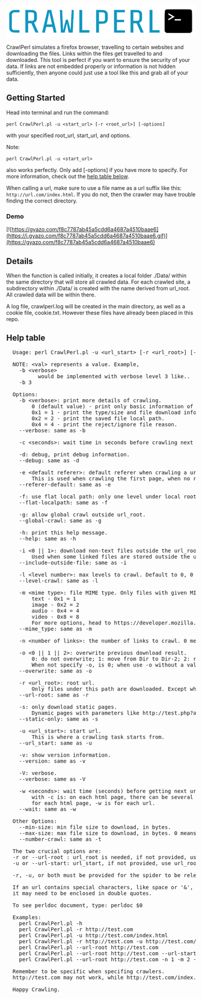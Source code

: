 [![Logo](assets/logo.png)]()

CrawlPerl simulates a firefox browser, travelling to certain websites and downloading the files. Links within the files get travelled to and downloaded. This tool is perfect if you want to ensure the security of your data. If links are not embedded properly or information is not hidden sufficiently, then anyone could just use a tool like this and grab all of your data.

## Getting Started
Head into terminal and run the command:
```
perl CrawlPerl.pl -u <start_url> [-r <root_url>] [-options]
```
with your specified root_url, start_url, and options. 

Note: 
```
perl CrawlPerl.pl -u <start_url>
```
also works perfectly. Only add [-options] if you have more to specify. For more information, check out the [help table below](#help-table). 

When calling a url, make sure to use a file name as a url suffix like this: `http://url.com/index.html`.
If you do not, then the crawler may have trouble finding the correct directory.

### Demo
[![https://gyazo.com/f8c7787ab45a5cdd6a4687a4510baae6](https://i.gyazo.com/f8c7787ab45a5cdd6a4687a4510baae6.gif)](https://gyazo.com/f8c7787ab45a5cdd6a4687a4510baae6)

## Details

When the function is called initially, it creates a local folder ./Data/ within
the same directory that will store all crawled data. For each crawled site, a
subdirectory within ./Data/ is created with the name derived from url_root.
All crawled data will be within there.

A log file, crawlperl.log will be created in the main directory,
as well as a cookie file, cookie.txt. However these files have already been
placed in this repo.

## Help table
<pre>
  Usage: perl CrawlPerl.pl -u &lt;url_start> [-r &lt;url_root>] [-options]

  NOTE: &lt;val> represents a value. Example,
    -b &lt;verbose>
          would be implemented with verbose level 3 like..
    -b 3

  Options:
    -b &lt;verbose>: print more details of crawling.
        0 (default value) - print only basic information of urls/links crawled.
        0x1 = 1 - print the type/size and file download information.
        0x2 = 2 - print the saved file local path.
        0x4 = 4 - print the reject/ignore file reason.
    --verbose: same as -b

    -c &lt;seconds>: wait time in seconds before crawling next html page.

    -d: debug, print debug information.
    --debug: same as -d

    -e &lt;default referer>: default referer when crawling a url, if none exists.
        This is used when crawling the first page, when no referer exists yet.
    --referer-default: same as -e

    -f: use flat local path: only one level under local root.
    --flat-localpath: same as -f

    -g: allow global crawl outside url_root.
    --global-crawl: same as -g

    -h: print this help message.
    --help: same as -h

    -i &lt;0 || 1>: download non-text files outside the url_root. Value is on(1)/off(0). Default is on.
        Used when some linked files are stored outside the url_root.
    --include-outside-file: same as -i

    -l &lt;level number>: max levels to crawl. Default to 0, 0 means inifinite.
    --level-crawl: same as -l

    -m &lt;mime type>: file MIME type. Only files with given MIME types are downloaded.
        text - 0x1 = 1
        image - 0x2 = 2
        audio - 0x4 = 4
        video - 0x8 = 8
        For more options, head to https://developer.mozilla.org/en-US/docs/Web/HTTP/Basics_of_HTTP/MIME_types/Complete_list_of_MIME_types.
    --mime_type: same as -m

    -n &lt;number of links>: the number of links to crawl. 0 means inifinite.

    -o &lt;0 || 1 || 2>: overwrite previous download result.
        0: do not overwrite; 1: move from Dir to Dir-2; 2: remove.
        When not specify -o, is 0; when use -o without a value, default to 1.
    --overwrite: same as -o

    -r &lt;url_root>: root url.
        Only files under this path are downloaded. Except when -o is used.
    --url-root: same as -r

    -s: only download static pages.
        Dynamic pages with parameters like http://test.php?a=b are ignored.
    --static-only: same as -s

    -u &lt;url_start>: start url.
        This is where a crawling task starts from.
    --url_start: same as -u

    -v: show version information.
    --version: same as -v

    -V: verbose.
    --verbose: same as -V

    -w &lt;seconds>: wait time (seconds) before getting next url. Difference of this
        with -c is: on each html page, there can be several urls. -c is
        for each html page, -w is for each url.
    --wait: same as -w

  Other Options:
    --min-size: min file size to download, in bytes.
    --max-size: max file size to download, in bytes. 0 means infinite.
    --number-crawl: same as -t

  The two crucial options are:
  -r or --url-root : url_root is needed, if not provided, use longest path of url_start.
  -u or --url-start: url_start, if not provided, use url_root as default.

  -r, -u, or both must be provided for the spider to be released.

  If an url contains special characters, like space or '&', then
  it may need to be enclosed in double quotes.

  To see perldoc document, type: perldoc $0

  Examples:
    perl CrawlPerl.pl -h
    perl CrawlPerl.pl -r http://test.com
    perl CrawlPerl.pl -u http://test.com/index.html
    perl CrawlPerl.pl -r http://test.com -u http://test.com/about.html
    perl CrawlPerl.pl --url-root http://test.com
    perl CrawlPerl.pl --url-root http://test.com --url-start http://test.com/
    perl CrawlPerl.pl --url-root http://test.com -n 1 -m 2 -f --min-size 15000

  Remember to be specific when specifing crawlers.
  http://test.com may not work, while http://test.com/index.html may work.

  Happy Crawling.
  </pre>
